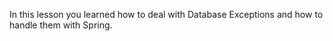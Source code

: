 In this lesson you learned how to deal with Database Exceptions and how
to handle them with Spring.
